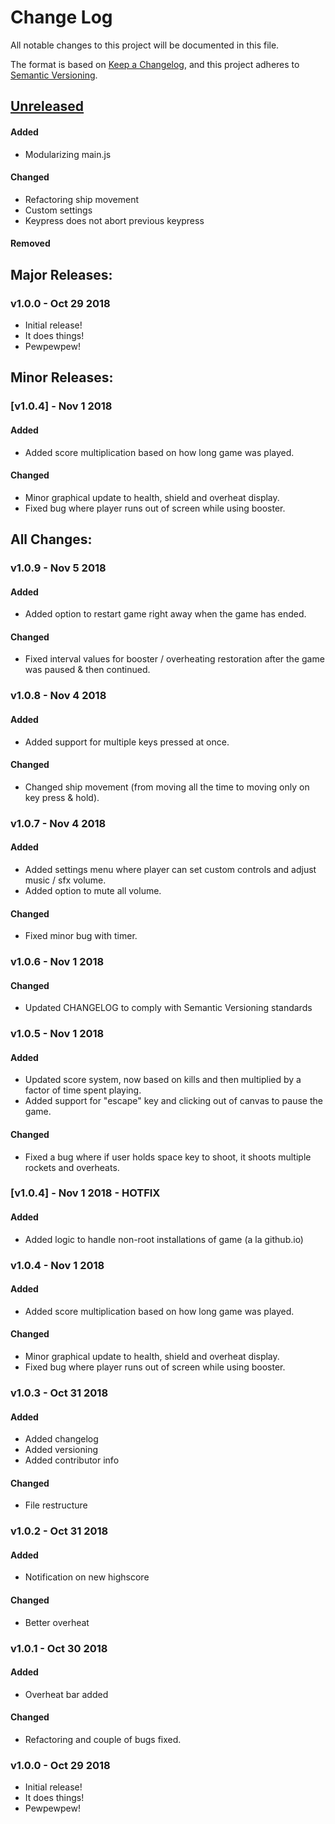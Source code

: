# Change Log
All notable changes to this project will be documented in this file.

The format is based on [Keep a Changelog](https://keepachangelog.com/en/1.0.0/),
and this project adheres to [Semantic Versioning](https://semver.org/spec/v2.0.0.html).

## [Unreleased]
#### Added
* Modularizing main.js
#### Changed
* Refactoring ship movement
* Custom settings
* Keypress does not abort previous keypress
#### Removed

## Major Releases:
### v1.0.0 - Oct 29 2018
* Initial release!
* It does things!
* Pewpewpew!

## Minor Releases:
### [v1.0.4] - Nov 1 2018
#### Added
* Added score multiplication based on how long game was played.
#### Changed
* Minor graphical update to health, shield and overheat display.
* Fixed bug where player runs out of screen while using booster.

## All Changes:
### v1.0.9 - Nov 5 2018
#### Added
* Added option to restart game right away when the game has ended.
#### Changed
* Fixed interval values for booster / overheating restoration after the game was paused & then continued.

### v1.0.8 - Nov 4 2018
#### Added
* Added support for multiple keys pressed at once.
#### Changed
* Changed ship movement (from moving all the time to moving only on key press & hold).

### v1.0.7 - Nov 4 2018
#### Added
* Added settings menu where player can set custom controls and adjust music / sfx volume.
* Added option to mute all volume.
#### Changed
* Fixed minor bug with timer.

### v1.0.6 - Nov 1 2018
#### Changed
* Updated CHANGELOG to comply with Semantic Versioning standards

### v1.0.5 - Nov 1 2018
#### Added
* Updated score system, now based on kills and then multiplied by a factor of time spent playing.
* Added support for "escape" key and clicking out of canvas to pause the game.
#### Changed
* Fixed a bug where if user holds space key to shoot, it shoots multiple rockets and overheats.

### [v1.0.4] - Nov 1 2018 - HOTFIX
#### Added
* Added logic to handle non-root installations of game (a la github.io)

### v1.0.4 - Nov 1 2018
#### Added
* Added score multiplication based on how long game was played.
#### Changed
* Minor graphical update to health, shield and overheat display.
* Fixed bug where player runs out of screen while using booster.

### v1.0.3 - Oct 31 2018
#### Added
* Added changelog
* Added versioning
* Added contributor info
#### Changed
* File restructure

### v1.0.2 - Oct 31 2018
#### Added
* Notification on new highscore
#### Changed
* Better overheat

### v1.0.1 - Oct 30 2018
#### Added
* Overheat bar added
#### Changed
* Refactoring and couple of bugs fixed.

### v1.0.0 - Oct 29 2018
* Initial release!
* It does things!
* Pewpewpew!

<!-- LINKS -->
<!-- RELEASES -->
[Unreleased]: https://github.com/karnthis/EarthDefense/compare/release-v1.0.4...HEAD
[1.0.4]: https://github.com/karnthis/EarthDefense/compare/release-v1.0.0...release-v1.0.4

<!-- ISSUES -->
[#10]: https://github.com/pecko95/EarthDefense/pull/10
[#8]: https://github.com/pecko95/EarthDefense/pull/8
[#7]: https://github.com/pecko95/EarthDefense/pull/7